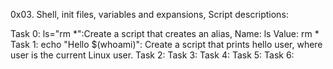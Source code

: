 0x03. Shell, init files, variables and expansions, Script descriptions:

Task 0: ls="rm *":Create a script that creates an alias, Name: ls Value: rm *
Task 1: echo "Hello $(whoami)": Create a script that prints hello user, where user is the current Linux user.
Task 2:
Task 3:
Task 4:
Task 5:
Task 6:
